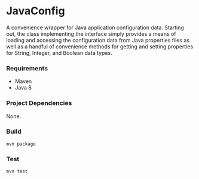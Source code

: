 # JavaConfig

A convenience wrapper for Java application configuration data. Starting out, the class implementing the interface simply provides a means of loading and accessing the configuration data from Java properties files as well as a handful of convenience methods for getting and setting properties for String, Integer, and Boolean data types.

### Requirements
* Maven
* Java 8

### Project Dependencies
None.

### Build
`mvn package`

### Test
`mvn test`
